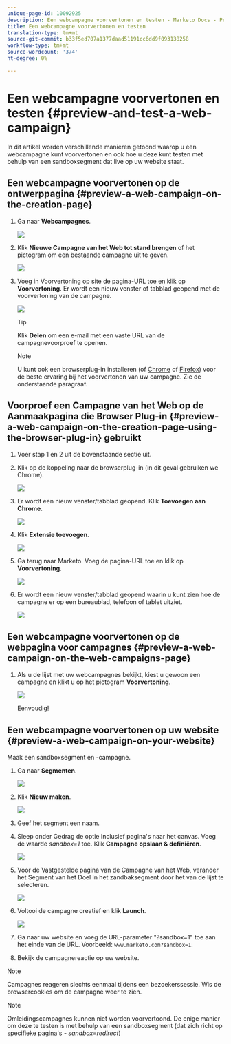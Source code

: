 ```yaml
---
unique-page-id: 10092925
description: Een webcampagne voorvertonen en testen - Marketo Docs - Productdocumentatie
title: Een webcampagne voorvertonen en testen
translation-type: tm+mt
source-git-commit: b33f5ed707a1377daad51191cc6dd9f093138258
workflow-type: tm+mt
source-wordcount: '374'
ht-degree: 0%

---
```



# Een webcampagne voorvertonen en testen {#preview-and-test-a-web-campaign}

In dit artikel worden verschillende manieren getoond waarop u een webcampagne kunt voorvertonen en ook hoe u deze kunt testen met behulp van een sandboxsegment dat live op uw website staat.

## Een webcampagne voorvertonen op de ontwerppagina {#preview-a-web-campaign-on-the-creation-page}

1. Ga naar **Webcampagnes**.

   ![](assets/image2016-8-18-15-3a59-3a35.png)

1. Klik **Nieuwe Campagne van het Web tot stand brengen** of het pictogram om een bestaande campagne uit te geven.

   ![](assets/create-new-or-edit-web-campaign.png)

1. Voeg in Voorvertoning op site de pagina-URL toe en klik op **Voorvertoning**. Er wordt een nieuw venster of tabblad geopend met de voorvertoning van de campagne.

   ![](assets/three-1.png)

   >[!TIP]
   >
   >Klik **Delen** om een e-mail met een vaste URL van de campagnevoorproef te openen.

   >[!NOTE]
   >
   >U kunt ook een browserplug-in installeren (of [Chrome](https://chrome.google.com/webstore/detail/marketo-web-personalizati/ldiddonjplchallbngbccbfdfeldohkj) of [Firefox](https://rtp-static.marketo.com/rtp/libs/mwp-0.0.0.8.xpi)) voor de beste ervaring bij het voorvertonen van uw campagne. Zie de onderstaande paragraaf.

## Voorproef een Campagne van het Web op de Aanmaakpagina die Browser Plug-in {#preview-a-web-campaign-on-the-creation-page-using-the-browser-plug-in} gebruikt

1. Voer stap 1 en 2 uit de bovenstaande sectie uit.

1. Klik op de koppeling naar de browserplug-in (in dit geval gebruiken we Chrome).

   ![](assets/4-1.png)

1. Er wordt een nieuw venster/tabblad geopend. Klik **Toevoegen aan Chrome**.

   ![](assets/five.png)

1. Klik **Extensie toevoegen**.

   ![](assets/six.png)

1. Ga terug naar Marketo. Voeg de pagina-URL toe en klik op **Voorvertoning**.

   ![](assets/seven.png)

1. Er wordt een nieuw venster/tabblad geopend waarin u kunt zien hoe de campagne er op een bureaublad, telefoon of tablet uitziet.

   ![](assets/campaign-preview.png)

## Een webcampagne voorvertonen op de webpagina voor campagnes {#preview-a-web-campaign-on-the-web-campaigns-page}

1. Als u de lijst met uw webcampagnes bekijkt, kiest u gewoon een campagne en klikt u op het pictogram **Voorvertoning**.

   ![](assets/web-campaigns-1-preview-hand.png)

   Eenvoudig!

## Een webcampagne voorvertonen op uw website {#preview-a-web-campaign-on-your-website}

Maak een sandboxsegment en -campagne.

1. Ga naar **Segmenten**.

   ![](assets/new-dropdown-segments-hand.jpg)

1. Klik **Nieuw maken**.

   ![](assets/image2015-9-10-10-3a42-3a39.png)

1. Geef het segment een naam.

1. Sleep onder Gedrag de optie Inclusief pagina&#39;s naar het canvas. Voeg de waarde *sandbox=1* toe. Klik **Campagne opslaan &amp; definiëren**.

   ![](assets/segment.png)

1. Voor de Vastgestelde pagina van de Campagne van het Web, verander het Segment van het Doel in het zandbaksegment door het van de lijst te selecteren.

   ![](assets/set-web-campaign-target-segment.jpg)

1. Voltooi de campagne creatief en klik **Launch**.

   ![](assets/click-launch.jpg)

1. Ga naar uw website en voeg de URL-parameter &quot;?sandbox=1&quot; toe aan het einde van de URL. Voorbeeld: `www.marketo.com?sandbox=1`.

1. Bekijk de campagnereactie op uw website.

>[!NOTE]
>
>Campagnes reageren slechts eenmaal tijdens een bezoekerssessie. Wis de browsercookies om de campagne weer te zien.

>[!NOTE]
>
>Omleidingscampagnes kunnen niet worden voorvertoond. De enige manier om deze te testen is met behulp van een sandboxsegment (dat zich richt op specifieke pagina&#39;s - *sandbox=redirect*)
